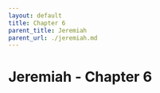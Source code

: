 ```yaml
---
layout: default
title: Chapter 6
parent_title: Jeremiah
parent_url: ./jeremiah.md
---
```


# Jeremiah - Chapter 6
